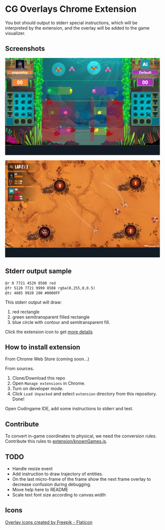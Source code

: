 # CG Overlays Chrome Extension

You bot should output to stderr special instructions, which will be interpreted by the extension,
and the overlay will be added to the game visualizer.

## Screenshots

![screenshot](screenshot.png)

![screenshot2](screenshot2.png)

## Stderr output sample

```
@r 0 7721 4529 8508 red
@fr 5120 7721 9999 8508 rgba(0,255,0,0.5)
@tc 4885 9920 200 #0000FF
```

This stderr output will draw:
1. red rectangle
2. green semitransparent filled rectangle
3. blue circle with contour and semitransparent fill.

Click the extension icon to get [more details](extension/help.html)

## How to install extension

From Chrome Web Store (coming soon...)

From sources.

1. Clone/Download this repo
2. Open `Manage extensions` in Chrome.
3. Turn on developer mode.
4. Click `Load Unpacked` and select `extension` directory from this repository.
Done!

Open Codingame IDE, add some instructions to stderr and test.

## Contribute

To convert in-game coordinates to physical, we need the conversion rules.
Contribute this rules to [extension/knownGames.js](extension/knownGames.js).

## TODO

* Handle resize event
* Add instruction to draw trajectory of entities.  
* On the last micro-frame of the frame show the next frame overlay to decrease confusion during debugging.
* Move help here to README
* Scale text font size according to canvas.width

## Icons

[Overlay icons created by Freepik - Flaticon](https://www.flaticon.com/free-icons/overlay)
